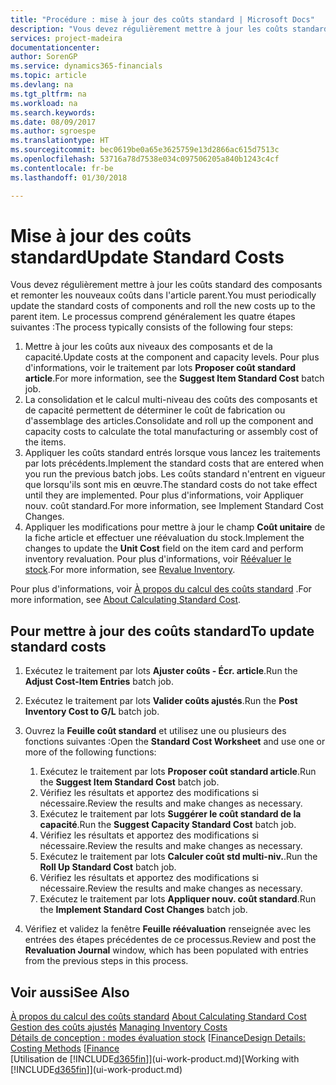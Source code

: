 ```yaml
---
title: "Procédure : mise à jour des coûts standard | Microsoft Docs"
description: "Vous devez régulièrement mettre à jour les coûts standard des composants et remonter les nouveaux coûts dans l'article parent."
services: project-madeira
documentationcenter: 
author: SorenGP
ms.service: dynamics365-financials
ms.topic: article
ms.devlang: na
ms.tgt_pltfrm: na
ms.workload: na
ms.search.keywords: 
ms.date: 08/09/2017
ms.author: sgroespe
ms.translationtype: HT
ms.sourcegitcommit: bec0619be0a65e3625759e13d2866ac615d7513c
ms.openlocfilehash: 53716a78d7538e034c097506205a840b1243c4cf
ms.contentlocale: fr-be
ms.lasthandoff: 01/30/2018

---
```

# <a name="update-standard-costs"></a><span data-ttu-id="e33dd-103">Mise à jour des coûts standard</span><span class="sxs-lookup"><span data-stu-id="e33dd-103">Update Standard Costs</span></span>
<span data-ttu-id="e33dd-104">Vous devez régulièrement mettre à jour les coûts standard des composants et remonter les nouveaux coûts dans l'article parent.</span><span class="sxs-lookup"><span data-stu-id="e33dd-104">You must periodically update the standard costs of components and roll the new costs up to the parent item.</span></span> <span data-ttu-id="e33dd-105">Le processus comprend généralement les quatre étapes suivantes :</span><span class="sxs-lookup"><span data-stu-id="e33dd-105">The process typically consists of the following four steps:</span></span>  

1.  <span data-ttu-id="e33dd-106">Mettre à jour les coûts aux niveaux des composants et de la capacité.</span><span class="sxs-lookup"><span data-stu-id="e33dd-106">Update costs at the component and capacity levels.</span></span> <span data-ttu-id="e33dd-107">Pour plus d'informations, voir le traitement par lots **Proposer coût standard article**.</span><span class="sxs-lookup"><span data-stu-id="e33dd-107">For more information, see the **Suggest Item Standard Cost** batch job.</span></span>  
2.  <span data-ttu-id="e33dd-108">La consolidation et le calcul multi-niveau des coûts des composants et de capacité permettent de déterminer le coût de fabrication ou d'assemblage des articles.</span><span class="sxs-lookup"><span data-stu-id="e33dd-108">Consolidate and roll up the component and capacity costs to calculate the total manufacturing or assembly cost of the items.</span></span>  
3.  <span data-ttu-id="e33dd-109">Appliquer les coûts standard entrés lorsque vous lancez les traitements par lots précédents.</span><span class="sxs-lookup"><span data-stu-id="e33dd-109">Implement the standard costs that are entered when you run the previous batch jobs.</span></span> <span data-ttu-id="e33dd-110">Les coûts standard n'entrent en vigueur que lorsqu'ils sont mis en œuvre.</span><span class="sxs-lookup"><span data-stu-id="e33dd-110">The standard costs do not take effect until they are implemented.</span></span> <span data-ttu-id="e33dd-111">Pour plus d'informations, voir Appliquer nouv. coût standard.</span><span class="sxs-lookup"><span data-stu-id="e33dd-111">For more information, see Implement Standard Cost Changes.</span></span>  
4.  <span data-ttu-id="e33dd-112">Appliquer les modifications pour mettre à jour le champ **Coût unitaire** de la fiche article et effectuer une réévaluation du stock.</span><span class="sxs-lookup"><span data-stu-id="e33dd-112">Implement the changes to update the **Unit Cost** field on the item card and perform inventory revaluation.</span></span> <span data-ttu-id="e33dd-113">Pour plus d'informations, voir [Réévaluer le stock](inventory-how-revalue-inventory.md).</span><span class="sxs-lookup"><span data-stu-id="e33dd-113">For more information, see [Revalue Inventory](inventory-how-revalue-inventory.md).</span></span>  

<span data-ttu-id="e33dd-114">Pour plus d'informations, voir [À propos du calcul des coûts standard](finance-about-calculating-standard-cost.md) .</span><span class="sxs-lookup"><span data-stu-id="e33dd-114">For more information, see [About Calculating Standard Cost](finance-about-calculating-standard-cost.md).</span></span>  
## <a name="to-update-standard-costs"></a><span data-ttu-id="e33dd-115">Pour mettre à jour des coûts standard</span><span class="sxs-lookup"><span data-stu-id="e33dd-115">To update standard costs</span></span>  
1.  <span data-ttu-id="e33dd-116">Exécutez le traitement par lots **Ajuster coûts - Écr. article**.</span><span class="sxs-lookup"><span data-stu-id="e33dd-116">Run the **Adjust Cost-Item Entries** batch job.</span></span>  
2.  <span data-ttu-id="e33dd-117">Exécutez le traitement par lots **Valider coûts ajustés**.</span><span class="sxs-lookup"><span data-stu-id="e33dd-117">Run the **Post Inventory Cost to G/L** batch job.</span></span>  
3.  <span data-ttu-id="e33dd-118">Ouvrez la **Feuille coût standard** et utilisez une ou plusieurs des fonctions suivantes :</span><span class="sxs-lookup"><span data-stu-id="e33dd-118">Open the **Standard Cost Worksheet** and use one or more of the following functions:</span></span>  

    1.  <span data-ttu-id="e33dd-119">Exécutez le traitement par lots **Proposer coût standard article**.</span><span class="sxs-lookup"><span data-stu-id="e33dd-119">Run the **Suggest Item Standard Cost** batch job.</span></span>  
    2.  <span data-ttu-id="e33dd-120">Vérifiez les résultats et apportez des modifications si nécessaire.</span><span class="sxs-lookup"><span data-stu-id="e33dd-120">Review the results and make changes as necessary.</span></span>  
    3.  <span data-ttu-id="e33dd-121">Exécutez le traitement par lots **Suggérer le coût standard de la capacité**.</span><span class="sxs-lookup"><span data-stu-id="e33dd-121">Run the **Suggest Capacity Standard Cost** batch job.</span></span>  
    4.  <span data-ttu-id="e33dd-122">Vérifiez les résultats et apportez des modifications si nécessaire.</span><span class="sxs-lookup"><span data-stu-id="e33dd-122">Review the results and make changes as necessary.</span></span>
    5. <span data-ttu-id="e33dd-123">Exécutez le traitement par lots **Calculer coût std multi-niv.**.</span><span class="sxs-lookup"><span data-stu-id="e33dd-123">Run the **Roll Up Standard Cost** batch job.</span></span>
    6.  <span data-ttu-id="e33dd-124">Vérifiez les résultats et apportez des modifications si nécessaire.</span><span class="sxs-lookup"><span data-stu-id="e33dd-124">Review the results and make changes as necessary.</span></span>
    7.  <span data-ttu-id="e33dd-125">Exécutez le traitement par lots **Appliquer nouv. coût standard**.</span><span class="sxs-lookup"><span data-stu-id="e33dd-125">Run the **Implement Standard Cost Changes** batch job.</span></span>  
4.  <span data-ttu-id="e33dd-126">Vérifiez et validez la fenêtre **Feuille réévaluation** renseignée avec les entrées des étapes précédentes de ce processus.</span><span class="sxs-lookup"><span data-stu-id="e33dd-126">Review and post the **Revaluation Journal** window, which has been populated with entries from the previous steps in this process.</span></span>  

## <a name="see-also"></a><span data-ttu-id="e33dd-127">Voir aussi</span><span class="sxs-lookup"><span data-stu-id="e33dd-127">See Also</span></span>  
 <span data-ttu-id="e33dd-128">[À propos du calcul des coûts standard](finance-about-calculating-standard-cost.md) </span><span class="sxs-lookup"><span data-stu-id="e33dd-128">[About Calculating Standard Cost](finance-about-calculating-standard-cost.md) </span></span>  
 <span data-ttu-id="e33dd-129">[Gestion des coûts ajustés](finance-manage-inventory-costs.md) </span><span class="sxs-lookup"><span data-stu-id="e33dd-129">[Managing Inventory Costs](finance-manage-inventory-costs.md) </span></span>  
 <span data-ttu-id="e33dd-130">[Détails de conception : modes évaluation stock](design-details-costing-methods.md) [[Finance](finance.md)</span><span class="sxs-lookup"><span data-stu-id="e33dd-130">[Design Details: Costing Methods](design-details-costing-methods.md) [[Finance](finance.md)</span></span>  
 <span data-ttu-id="e33dd-131">[Utilisation de [!INCLUDE[d365fin](includes/d365fin_md.md)]](ui-work-product.md)</span><span class="sxs-lookup"><span data-stu-id="e33dd-131">[Working with [!INCLUDE[d365fin](includes/d365fin_md.md)]](ui-work-product.md)</span></span>  

